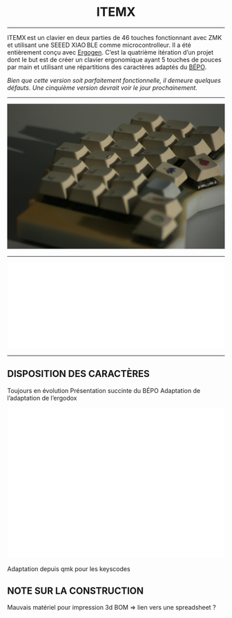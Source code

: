 <h1 align="center">ITEMX</h1>

***

ITEMX est un clavier en deux parties de 46 touches fonctionnant avec ZMK et utilisant une SEEED XIAO BLE comme microcontrolleur. Il a été entièrement conçu avec [Ergogen](https://github.com/ergogen/ergogen).
C’est la quatrième itération d’un projet dont le but est de créer un clavier ergonomique ayant 5 touches de pouces par main et utilisant une répartitions des caractères adaptés du [BÉPO](https://bepo.fr/wiki/Accueil). 

_Bien que cette version soit parfaitement fonctionnelle, il demeure quelques défauts. Une cinquième version devrait voir le jour prochainement._

***

![ITEMX](/docs/images/ITEMX1.JPG)
***
![ITEMX2](/docs/images/key3.png)

***

## DISPOSITION DES CARACTÈRES

Toujours en évolution
Présentation succinte du BÉPO
Adaptation de l’adaptation de l’ergodox 

![keymap](/docs/images/keymap2.png)

Adaptation depuis qmk pour les keyscodes


## NOTE SUR LA CONSTRUCTION

Mauvais matériel pour impression 3d 
BOM => lien vers une spreadsheet ? 